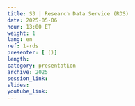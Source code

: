 ```yaml
---
title: S3 | Research Data Service (RDS)
date: 2025-05-06
hour: 13:00 ET
weight: 1
lang: en
ref: 1-rds
presenter: [ ()]
length:
category: presentation
archive: 2025
session_link:
slides:
youtube_link:
---
```

